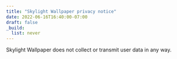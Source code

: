 ```yaml
---
title: "Skylight Wallpaper privacy notice"
date: 2022-06-16T16:40:00-07:00
draft: false
_build:
  list: never
---
```


Skylight Wallpaper does not collect or transmit user data in any way. 
